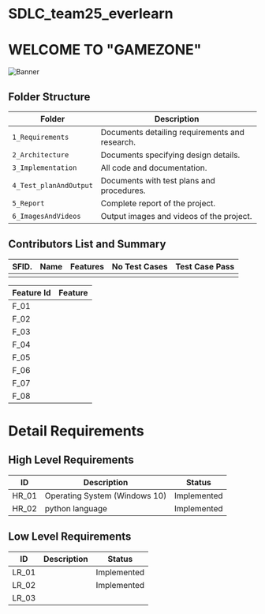 # SDLC_team25_everlearn
# WELCOME TO  "GAMEZONE"
![Banner](https://github.com/hrithwik6986/SDLC_25_everlearn/blob/main/1_Requirements/projcalculator.jpg)

## Folder Structure
Folder                  | Description
------------------------| -----------------------------------------
`1_Requirements`        | Documents detailing requirements and research.
`2_Architecture`        | Documents specifying design details.
`3_Implementation`      | All code and documentation.
`4_Test_planAndOutput`  | Documents with test plans and procedures.
`5_Report`              | Complete report of the project.
`6_ImagesAndVideos`     | Output images and videos of the project.


## Contributors List and Summary

SFID.  |  Name      |    Features                       |   No Test Cases|  Test Case Pass|
-------|----------- |-----------------------------------|----------------|----------------|
       |            |                                   |                |                |

| Feature Id | Feature |
| -----------|---------|
|F_01|                      |
|F_02|                      |
|F_03|                      |
|F_04|                      |
|F_05|                      |
|F_06|                      |
|F_07|                      |
|F_08|                      |


# Detail Requirements

## High Level Requirements

|      ID          |Description                          |Status                         
|----------------|-------------------------------|-----------------------------|
|HR_01|Operating System (Windows 10)             |Implemented                  |
|HR_02|python language                           |Implemented                  |

## Low Level Requirements

|      ID          |Description                          |Status                         
|----------------|-------------------------------|-----------------------------|
|LR_01|                                          |Implemented                  |
|LR_02|                                          |Implemented|
|LR_03| 
